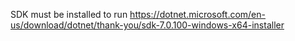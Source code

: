 SDK must be installed to run
https://dotnet.microsoft.com/en-us/download/dotnet/thank-you/sdk-7.0.100-windows-x64-installer
